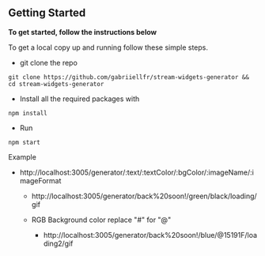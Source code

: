 ## Getting Started

**To get started, follow the instructions below**

To get a local copy up and running follow these simple steps.

-   git clone the repo

```
git clone https://github.com/gabriiellfr/stream-widgets-generator && cd stream-widgets-generator
```

-   Install all the required packages with

```
npm install
```

-   Run

```
npm start
```

Example

-   http://localhost:3005/generator/:text/:textColor/:bgColor/:imageName/:imageFormat

    -   http://localhost:3005/generator/back%20soon!/green/black/loading/gif

    -   RGB Background color replace "#" for "@"
        -   http://localhost:3005/generator/back%20soon!/blue/@15191F/loading2/gif
